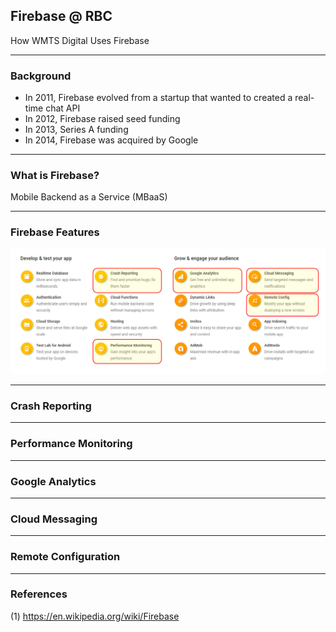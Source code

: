 ## Firebase @ RBC

How WMTS Digital Uses Firebase

---

### Background

- In 2011, Firebase evolved from a startup that wanted to created a real-time chat API
- In 2012, Firebase raised seed funding
- In 2013, Series A funding
- In 2014, Firebase was acquired by Google

---

### What is Firebase?

Mobile Backend as a Service (MBaaS)

---

### Firebase Features

![Firebase Features](https://github.com/ken-mau-rbc/presentation-firebase/raw/master/firebase-features.png)

---

### Crash Reporting

---

### Performance Monitoring

---

### Google Analytics

---

### Cloud Messaging

---

### Remote Configuration

---

### References

(1) https://en.wikipedia.org/wiki/Firebase
